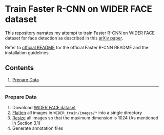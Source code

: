 # Train Faster R-CNN on WIDER FACE dataset

This repository narrates my attempt to train Faster R-CNN on WIDER FACE dataset for face detection as described in this [arXiv paper](https://arxiv.org/abs/1606.03473).

Refer to [official README](./README_official.md) for the official Faster R-CNN README and the installation guidelines.

## Contents
1. [Prepare Data](#prepare-data)

---

### Prepare Data

1. Download [WIDER FACE dataset](http://mmlab.ie.cuhk.edu.hk/projects/WIDERFace/)
2. [Flatten](./scripts/flatten.py) all images in `WIDER_train/images/*` into a single directory
3. [Resize](./scripts/resize.sh) all images so that the maximum dimension is 1024 (As mentioned in Section 3.1)
4. Generate annotation files



